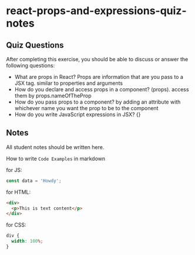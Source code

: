 # react-props-and-expressions-quiz-notes

## Quiz Questions

After completing this exercise, you should be able to discuss or answer the following questions:

- What are props in React?
  Props are information that are you pass to a JSX tag. similar to properties and arguments
- How do you declare and access props in a component?
  (props). access them by props.nameOfTheProp
- How do you pass props to a component?
  by adding an attribute with whichever name you want the prop to be to the component
- How do you write JavaScript expressions in JSX?
  {}

## Notes

All student notes should be written here.

How to write `Code Examples` in markdown

for JS:

```javascript
const data = 'Howdy';
```

for HTML:

```html
<div>
  <p>This is text content</p>
</div>
```

for CSS:

```css
div {
  width: 100%;
}
```
